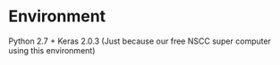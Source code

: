 # Environment
Python 2.7 + Keras 2.0.3
(Just because our free NSCC super computer using this environment)

